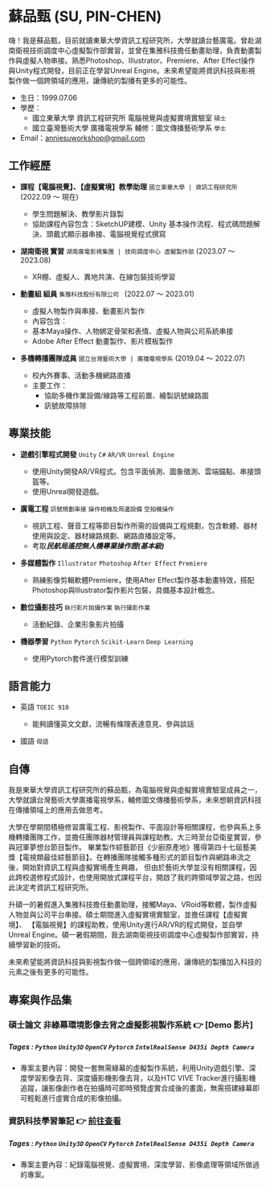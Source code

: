 # 蘇品甄 (SU, PIN-CHEN)

嗨！我是蘇品甄，目前就讀東華大學資訊工程研究所，大學就讀台藝廣電。曾赴湖南衛視技術調度中心虛擬製作部實習，並曾在集雅科技擔任動畫助理，負責動畫製作與虛擬人物串接。熟悉Photoshop、Illustrator、Premiere、After Effect操作與Unity程式開發，目前正在學習Unreal Engine。未來希望能將資訊科技與影視製作做一個跨領域的應用，讓傳統的製播有更多的可能性。

- 生日：1999.07.06
- 學歷：
  - 國立東華大學 資訊工程研究所 電腦視覺與虛擬實境實驗室 `碩士`
  - 國立臺灣藝術大學 廣播電視學系 輔修：圖文傳播藝術學系 `學士`
- Email：anniesuworkshop@gmail.com

## 工作經歷 
- **課程【電腦視覺】、【虛擬實境】教學助理**  `國立東華大學 | 資訊工程研究所` (2022.09 ～ 現在)
  -  學生問題解決、教學影片錄製
  - 協助課程內容包含：SketchUP建模、Unity 基本操作流程、程式碼問題解決、頭戴式顯示器串接、電腦視覺程式撰寫
 
- **湖南衛視 實習**  `湖南廣電影視集團 | 技術調度中心 虛擬製作部` (2023.07 ～ 2023.08)
  -  XR棚、虛擬人、異地共演、在線包裝技術學習

- **動畫組 組員**  `集雅科技股份有限公司 ` (2022.07 ～ 2023.01)
  -  虛擬人物製作與串接、動畫影片製作
  - 內容包含：
  - 基本Maya操作、人物綁定骨架和表情、虛擬人物與公司系統串接
  - Adobe After Effect 動畫製作、影片模板製作
 
- **多機轉播團隊成員**  `國立台灣藝術大學 | 廣播電視學系` (2019.04 ～ 2022.07)
  - 校內外賽事、活動多機網路直播
  - 主要工作：
      - 協助多機作業設備/線路等工程前置、繪製訊號線路圖
      - 訊號故障排除

## 專業技能
- **遊戲引擎程式開發** `Unity` `C#` `AR/VR` `Unreal Engine`
  -  使用Unity開發AR/VR程式。包含平面偵測、圖象徵測、雲端錨點、串接頭盔等。
  -  使用Unreal開發遊戲。

- **廣電工程** `訊號規劃串接` `操作相機及周邊設備` `空拍機操作`
  -  視訊工程、聲音工程等節目製作所需的設備與工程規劃，包含軟體、器材使用與設定、器材線路規劃、網路直播設定等。
  -  考取***民航局遙控無人機專業操作證(基本級)***

- **多媒體製作** `Illustrator` `Photoshop` `After Effect` `Premiere`
  -  熟練影像剪輯軟體Premiere，使用After Effect製作基本動畫特效，搭配Photoshop與Illustrator製作影片包裝，具備基本設計概念。
 
- **數位攝影技巧** `執行影片拍攝作業` `執行攝影作業`
  -  活動紀錄、企業形象影片拍攝

- **機器學習** `Python` `Pytorch` `Scikit-Learn` `Deep Learning`
  -  使用Pytorch套件進行模型訓練
 
## 語言能力
- 英語  `TOEIC 910`
  -   能夠讀懂英文文獻，流暢有條理表達意見、參與談話

- 國語  `母語`

## 自傳

我是東華大學資訊工程研究所的蘇品甄，為電腦視覺與虛擬實境實驗室成員之一，大學就讀台灣藝術大學廣播電視學系，輔修圖文傳播藝術學系，未來想朝資訊科技在傳播領域上的應用去做思考。

大學在學期間積極修習廣電工程、影視製作、平面設計等相關課程，也參與系上多機轉播團隊工作，並擔任團隊器材管理員與課程助教。大三時至台亞衛星實習，參與冠軍夢想台節目製作。
畢業製作綜藝節目《少廚原產地》獲得第四十七屆藝美獎【電視類最佳綜藝節目】。在轉播團隊接觸多種形式的節目製作與網路串流之後，開始對資訊工程與虛擬實境產生興趣，
但由於藝術大學並沒有相關課程，因此跨校選修程式設計，也使用開放式課程平台，開啟了我的跨領域學習之路，也因此決定考資訊工程研究所。

升碩一的暑假進入集雅科技擔任動畫助理，接觸Maya、VRoid等軟體，製作虛擬人物並與公司平台串接。碩士期間進入虛擬實境實驗室，並擔任課程【虛擬實境】、
【電腦視覺】的課程助教，使用Unity進行AR/VR的程式開發，並自學Unreal Engine。碩一暑假期間，我去湖南衛視技術調度中心虛擬製作部實習，持續學習新的技術。

未來希望能將資訊科技與影視製作做一個跨領域的應用，讓傳統的製播加入科技的元素之後有更多的可能性。

## 專案與作品集

### 碩士論文 非綠幕環境影像去背之虛擬影視製作系統 :point_right: [Demo 影片]
##### Tages : `Python` `Unity3D` `OpenCV` `Pytorch` `IntelRealSense D435i Depth Camera`
- 專案主要內容：開發一套無需綠幕的虛擬製作系統，利用Unity遊戲引擎、深度學習影像去背、深度攝影機影像去背，以及HTC VIVE Tracker進行攝影機追蹤，讓影像創作者在拍攝時可即時預覽虛實合成後的畫面，無需搭建綠幕即可輕鬆進行虛實合成的影像拍攝。


### 資訊科技學習筆記  :point_right: [前往查看](https://hackmd.io/@pinzhensu/SkejGDAdh)
##### Tages : `Python` `Unity3D` `OpenCV` `Pytorch` `IntelRealSense D435i Depth Camera`
- 專案主要內容：紀錄電腦視覺、虛擬實境、深度學習、影像處理等領域所做過的專案。




